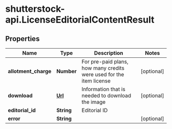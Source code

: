 # shutterstock-api.LicenseEditorialContentResult

## Properties
Name | Type | Description | Notes
------------ | ------------- | ------------- | -------------
**allotment_charge** | **Number** | For pre-paid plans, how many credits were used for the item license | [optional] 
**download** | [**Url**](Url.md) | Information that is needed to download the image | [optional] 
**editorial_id** | **String** | Editorial ID | 
**error** | **String** |  | [optional] 


